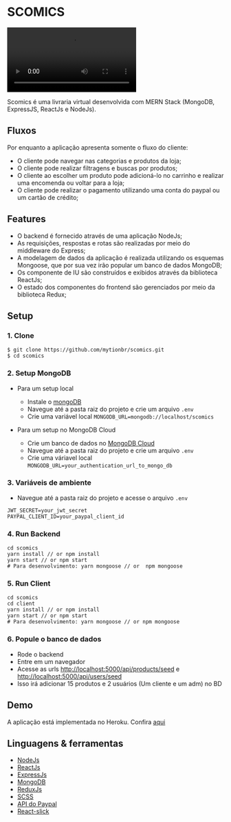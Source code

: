 # SCOMICS

![Demontration](https://github.com/mytionbr/images-videos/blob/master/scomics-desmostracao.mp4)

Scomics é uma livraria virtual desenvolvida com MERN Stack (MongoDB, ExpressJS, ReactJs e NodeJs).

## Fluxos

Por enquanto a aplicação apresenta somente o fluxo do cliente:

- O cliente pode navegar nas categorias e produtos da loja;
- O cliente pode realizar filtragens e buscas por produtos;
- O cliente ao escolher um produto pode adicioná-lo  no carrinho e realizar uma encomenda ou voltar para a loja;
- O cliente pode realizar o pagamento utilizando uma conta do paypal ou um cartão de crédito;

## Features

- O backend é fornecido através de uma aplicação NodeJs;
- As requisições, respostas e rotas são realizadas por meio do middleware do Express;
- A modelagem de dados da aplicação é realizada utilizando os esquemas Mongoose, que por sua vez irão popular um banco de dados MongoDB;
- Os componente de IU são construídos e exibidos através da biblioteca ReactJs;
- O estado dos componentes do frontend são gerenciados por meio da biblioteca Redux;

## Setup

### 1. Clone

```
$ git clone https://github.com/mytionbr/scomics.git
$ cd scomics
```

### 2. Setup MongoDB

- Para um setup local
  - Instale o [mongoDB](https://www.mongodb.com/https://www.mongodb.com/)
  - Navegue até a pasta raiz do projeto e crie um arquivo `.env`
  - Crie uma variável local `MONGODB_URL=mongodb://localhost/scomics`
  
- Para um setup no MongoDB Cloud
  - Crie um banco de dados no [MongoDB Cloud](https://www.mongodb.com/pt-br/cloud)
  - Navegue até a pasta raiz do projeto e crie um arquivo `.env`
  - Crie uma váriavel local `MONGODB_URL=your_authentication_url_to_mongo_db`

### 3. Variáveis de ambiente 
  - Navegue até a pasta raiz do projeto e acesse o arquivo `.env`
  ```
  JWT_SECRET=your_jwt_secret
  PAYPAL_CLIENT_ID=your_paypal_client_id 
  ```
  
### 4. Run Backend
```
cd scomics
yarn install // or npm install
yarn start // or npm start
# Para desenvolvimento: yarn mongoose // or  npm mongoose
```

### 5. Run Client
```
cd scomics
cd client
yarn install // or npm install
yarn start // or npm start
# Para desenvolvimento: yarn mongoose // or npm mongoose
```

### 6. Popule o banco de dados 

- Rode o backend
- Entre em um navegador
- Acesse as urls [http://localhost:5000/api/products/seed](http://localhost:5000/api/products/seed) e [http://localhost:5000/api/users/seed](http://localhost:5000/api/users/seed)
- Isso irá adicionar 15 produtos e 2 usuários (Um cliente e um adm) no BD


## Demo

A aplicação está implementada no Heroku. Confira [aqui](scomics.herokuapp.com/)

## Linguagens & ferramentas

- [NodeJs](https://nodejs.org/en/)
- [ReactJs](https://pt-br.reactjs.org/)
- [ExpressJs](https://expressjs.com/pt-br/)
- [MongoDB](https://www.mongodb.com/pt-br)
- [ReduxJs](https://redux.js.org/)
- [SCSS](https://sass-lang.com/guide)
- [API do Paypal](https://developer.paypal.com/home)
- [React-slick](https://react-slick.neostack.com/)




  
  


  

